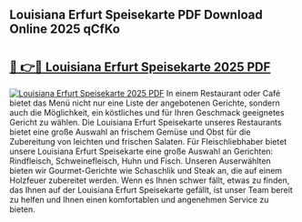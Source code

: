 ## Louisiana Erfurt Speisekarte PDF Download Online 2025 qCfKo

# <h2><a href="http://gc8rmg1.nevu.top/?p=Louisiana+Erfurt+Speisekarte">🔗 👉🔴 Louisiana Erfurt Speisekarte 2025 PDF</a></h2>

[![Louisiana Erfurt Speisekarte 2025 PDF](https://i.imgur.com/dBaPXMq.png)](http://gc8rmg1.nevu.top/?p=Louisiana+Erfurt+Speisekarte)
In einem Restaurant oder Café bietet das Menü nicht nur eine Liste der angebotenen Gerichte, sondern auch die Möglichkeit, ein köstliches und für Ihren Geschmack geeignetes Gericht zu wählen. Die Louisiana Erfurt Speisekarte unseres Restaurants bietet eine große Auswahl an frischem Gemüse und Obst für die Zubereitung von leichten und frischen Salaten. Für Fleischliebhaber bietet unsere Louisiana Erfurt Speisekarte eine große Auswahl an Gerichten: Rindfleisch, Schweinefleisch, Huhn und Fisch. Unseren Auserwählten bieten wir Gourmet-Gerichte wie Schaschlik und Steak an, die auf einem Holzfeuer zubereitet werden. Wenn es Ihnen schwer fällt, etwas zu finden, das Ihnen auf der Louisiana Erfurt Speisekarte gefällt, ist unser Team bereit zu helfen und Ihnen einen komfortablen und angenehmen Service zu bieten.
